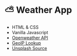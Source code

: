 # ⛅ Weather App
-   HTML & CSS
-   Vanilla Javascript
-   [Openweather API](https://openweathermap.org/api)
-   [GeoIP Lookup](https://geoiplookup.io/)
-   [Unsplash Source](https://source.unsplash.com/)

